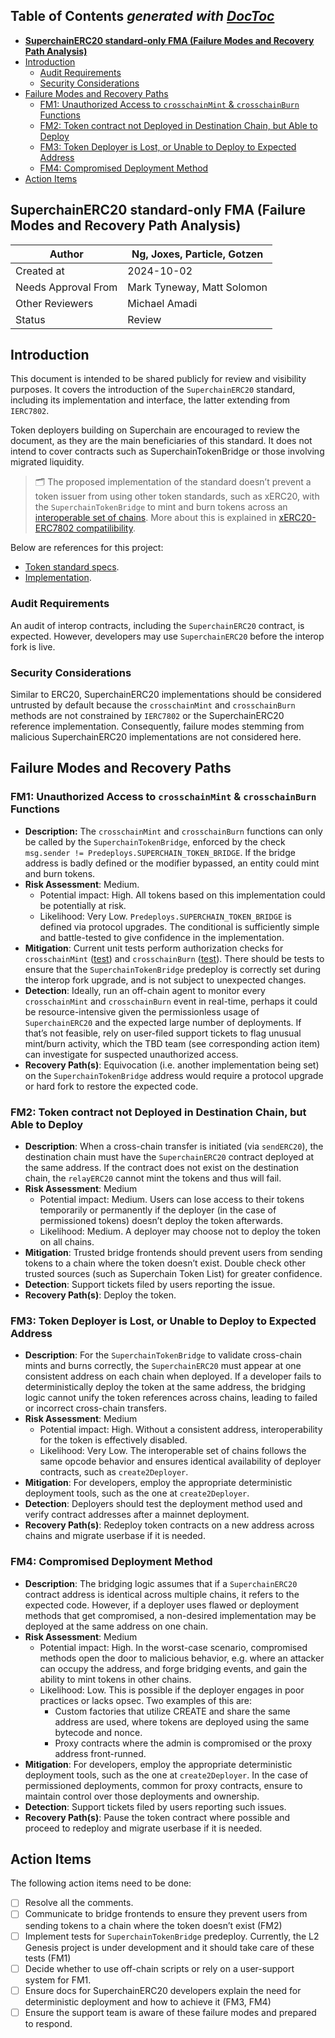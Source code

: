 <!-- START doctoc generated TOC please keep comment here to allow auto update -->
<!-- DON'T EDIT THIS SECTION, INSTEAD RE-RUN doctoc TO UPDATE -->

## **Table of Contents** *generated with [DocToc](https://github.com/thlorenz/doctoc)*  

- [**SuperchainERC20 standard-only FMA (Failure Modes and Recovery Path Analysis)**](#superchainerc20-standard-only-fma-failure-modes-and-recovery-path-analysis)
- [Introduction](#introduction)
  - [Audit Requirements](#audit-requirements)
  - [Security Considerations](#security-considerations)
- [Failure Modes and Recovery Paths](#failure-modes-and-recovery-paths)
  - [FM1: Unauthorized Access to `crosschainMint` & `crosschainBurn` Functions](#fm1-unauthorized-access-to-crosschainmint--crosschainburn-functions)
  - [FM2: Token contract not Deployed in Destination Chain, but Able to Deploy](#fm2-token-contract-not-deployed-in-destination-chain-but-able-to-deploy)
  - [FM3: Token Deployer is Lost, or Unable to Deploy to Expected Address](#fm3-token-deployer-is-lost-or-unable-to-deploy-to-expected-address)
  - [FM4: Compromised Deployment Method](#fm4-compromised-deployment-method)
- [Action Items](#action-items)


<!-- END doctoc generated TOC please keep comment here to allow auto update -->

## **SuperchainERC20 standard-only FMA (Failure Modes and Recovery Path Analysis)**

| Author | Ng, Joxes, Particle, Gotzen |
| --- | --- |
| Created at | 2024-10-02 |
| Needs Approval From | Mark Tyneway, Matt Solomon |
| Other Reviewers | Michael Amadi |
| Status | Review |

## Introduction

This document is intended to be shared publicly for review and visibility purposes. It covers the introduction of the `SuperchainERC20` standard, including its implementation and interface, the latter extending from `IERC7802`.

Token deployers building on Superchain are encouraged to review the document, as they are the main beneficiaries of this standard. It does not intend to cover contracts such as SuperchainTokenBridge or those involving migrated liquidity.

>🗂️ The proposed implementation of the standard doesn’t prevent a token issuer from using other token standards, such as xERC20, with the `SuperchainTokenBridge` to mint and burn tokens across an [interoperable set of chains](https://specs.optimism.io/interop/overview.html). More about this is explained in [xERC20-ERC7802 compatilibility](https://defi-wonderland.notion.site/xERC20-ERC7802-compatibility-14c9a4c092c780ca94a8cb81e980d813).

Below are references for this project:

- [Token standard specs](https://github.com/ethereum-optimism/specs/blob/main/specs/interop/token-bridging.md).
- [Implementation](https://github.com/ethereum-optimism/optimism/blob/develop/packages/contracts-bedrock/src/L2/SuperchainERC20.sol).

### Audit Requirements

An audit of interop contracts, including the `SuperchainERC20` contract, is expected. However, developers may use `SuperchainERC20` before the interop fork is live.

### Security Considerations

Similar to ERC20, SuperchainERC20 implementations should be considered untrusted by default because the `crosschainMint` and `crosschainBurn` methods are not constrained by `IERC7802` or the SuperchainERC20 reference implementation. Consequently, failure modes stemming from malicious SuperchainERC20 implementations are not considered here.

## Failure Modes and Recovery Paths

### FM1: Unauthorized Access to `crosschainMint` & `crosschainBurn` Functions

- **Description:** The `crosschainMint` and `crosschainBurn` functions can only be called by the `SuperchainTokenBridge`,  enforced by the check `msg.sender != Predeploys.SUPERCHAIN_TOKEN_BRIDGE`. If the bridge address is badly defined or the modifier bypassed, an entity could mint and burn tokens.
- **Risk Assessment**: Medium.
    - Potential impact: High. All tokens based on this implementation could be potentially at risk.
    - Likelihood: Very Low. `Predeploys.SUPERCHAIN_TOKEN_BRIDGE` is defined via protocol upgrades. The conditional is sufficiently simple and battle-tested to give confidence in the implementation.
- **Mitigation**: Current unit tests perform authorization checks for `crosschainMint` ([test](https://github.com/ethereum-optimism/optimism/blob/develop/packages/contracts-bedrock/test/L2/SuperchainERC20.t.sol#L38)) and `crosschainBurn` ([test](https://github.com/ethereum-optimism/optimism/blob/1add88a41b8cdc5c488a18976e3e4fa4b02e7da4/packages/contracts-bedrock/test/L2/SuperchainERC20.t.sol#L77)). There should be tests to ensure that the `SuperchainTokenBridge` predeploy is correctly set during the interop fork upgrade, and is not subject to unexpected changes.
- **Detection**: Ideally, run an off-chain agent to monitor every `crosschainMint` and `crosschainBurn` event in real-time, perhaps it could be resource-intensive given the permissionless usage of `SuperchainERC20` and the expected large number of deployments. If that’s not feasible, rely on user-filed support tickets to flag unusual mint/burn activity, which the TBD team (see corresponding action item) can investigate for suspected unauthorized access.
- **Recovery Path(s)**: Equivocation (i.e. another implementation being set) on the `SuperchainTokenBridge` address would require a protocol upgrade or hard fork to restore the expected code.

### FM2: Token contract not Deployed in Destination Chain, but Able to Deploy

- **Description**: When a cross-chain transfer is initiated (via `sendERC20`), the destination chain must have the  `SuperchainERC20` contract deployed at the same address. If the contract does not exist on the destination chain, the `relayERC20`  cannot mint the tokens and thus will fail.
- **Risk Assessment**: Medium
    - Potential impact: Medium. Users can lose access to their tokens temporarily or permanently if the deployer (in the case of permissioned tokens) doesn’t deploy the token afterwards.
    - Likelihood: Medium. A deployer may choose not to deploy the token on all chains.
- **Mitigation**: Trusted bridge frontends should prevent users from sending tokens to a chain where the token doesn’t exist. Double check other trusted sources (such as Superchain Token List) for greater confidence.
- **Detection**: Support tickets filed by users reporting the issue.
- **Recovery Path(s)**: Deploy the token.

### FM3: Token Deployer is Lost, or Unable to Deploy to Expected Address

- **Description**: For the `SuperchainTokenBridge` to validate cross-chain mints and burns correctly, the `SuperchainERC20` must appear at one consistent address on each chain when deployed. If a developer fails to deterministically deploy the token at the same address, the bridging logic cannot unify the token references across chains, leading to failed or incorrect cross-chain transfers.
- **Risk Assessment**: Medium
    - Potential impact: High. Without a consistent address, interoperability for the token is effectively disabled.
    - Likelihood: Very Low. The interoperable set of chains follows the same opcode behavior and ensures identical availability of deployer contracts, such as `create2Deployer`.
- **Mitigation**: For developers, employ the appropriate deterministic deployment tools, such as the one at `create2Deployer`.
- **Detection**: Deployers should test the deployment method used and verify contract addresses after a mainnet deployment.
- **Recovery Path(s)**: Redeploy token contracts on a new address across chains and migrate userbase if it is needed.

### FM4: Compromised Deployment Method

- **Description**: The bridging logic assumes that if a `SuperchainERC20` contract address is identical across multiple chains, it refers to the expected code. However, if a deployer uses flawed or deployment methods that get compromised, a non-desired implementation may be deployed at the same address on one chain.
- **Risk Assessment**: Medium
    - Potential impact: High. In the worst-case scenario, compromised methods open the door to malicious behavior, e.g. where an attacker can occupy the address, and forge bridging events, and gain the ability to mint tokens in other chains.
    - Likelihood: Low. This is possible if the deployer engages in poor practices or lacks opsec. Two examples of this are:
        - Custom factories that utilize CREATE and share the same address are used, where tokens are deployed using the same bytecode and nonce.
        - Proxy contracts where the admin is compromised or the proxy address front-runned.
- **Mitigation**: For developers, employ the appropriate deterministic deployment tools, such as the one at `create2Deployer`. In the case of permissioned deployments, common for proxy contracts, ensure to maintain control over those deployments and ownership.
- **Detection**: Support tickets filed by users reporting such issues.
- **Recovery Path(s)**: Pause the token contract where possible and proceed to redeploy and migrate userbase if it is needed.

## Action Items

The following action items need to be done:

- [ ]  Resolve all the comments.
- [ ] Communicate to bridge frontends to ensure they prevent users from sending tokens to a chain where the token doesn’t exist (FM2)
- [ ]  Implement tests for `SuperchainTokenBridge` predeploy. Currently, the L2 Genesis project is under development and it should take care of these tests (FM1)
- [ ]  Decide whether to use off-chain scripts or rely on a user-support system for FM1.
- [ ] Ensure docs for SuperchainERC20 developers explain the need for deterministic deployment and how to achieve it (FM3, FM4)
- [ ]  Ensure the support team is aware of these failure modes and prepared to respond.
